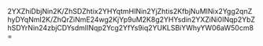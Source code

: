 2YXZhiDbjNin2K/ZhSDZhtix2YHYqtmHINin2YjZhtis2KfbjNuMINix2Ygg2qnZhyDYqNmI2K/ZhQrZiNmE24wg2KjYp9uM2K8g2YHYsdin2YXZiNi0INqp2YbZhSDYrNin24zbjCDYsdmIINqp2Ycg2YfYs9iq2YUKLSBiYWhyYW06aW50cm8=